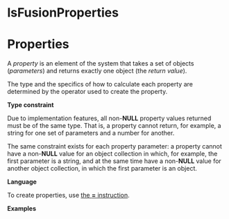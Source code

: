 # lsFusionProperties

# Properties

A *property* is an element of the system that takes a set of objects (*parameters*) and returns exactly one object (the *return value*). 

The type and the specifics of how to calculate each property are determined by the operator used to create the property.

**Type constraint**

Due to implementation features, all non-**NULL** property values returned must be of the same type. That is, a property cannot return, for example, a string for one set of parameters and a number for another.

The same constraint exists for each property parameter: a property cannot have a non-**NULL** value for an object collection in which, for example, the first parameter is a string, and at the same time have a non-**NULL** value for another object collection, in which the first parameter is an object.

**Language**

To create properties, use [the **=** instruction](Instruction_=.md). 

**Examples**


